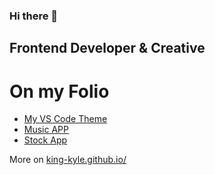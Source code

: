 ### Hi there 👋

## Frontend Developer & Creative

# On my Folio

- [My VS Code Theme](https://www.example.com)
- [Music APP](https://www.example.com)
- [Stock App](https://www.example.com)

More on [king-kyle.github.io/](https://www.example.com)



<!--
**King-Kyle/King-Kyle** is a ✨ _special_ ✨ repository because its `README.md` (this file) appears on your GitHub profile.

Here are some ideas to get you started:

- 🔭 I’m currently working on ...
- 🌱 I’m currently learning ...
- 👯 I’m looking to collaborate on ...
- 🤔 I’m looking for help with ...
- 💬 Ask me about ...
- 📫 How to reach me: ...
- 😄 Pronouns: ...
- ⚡ Fun fact: ...
-->
